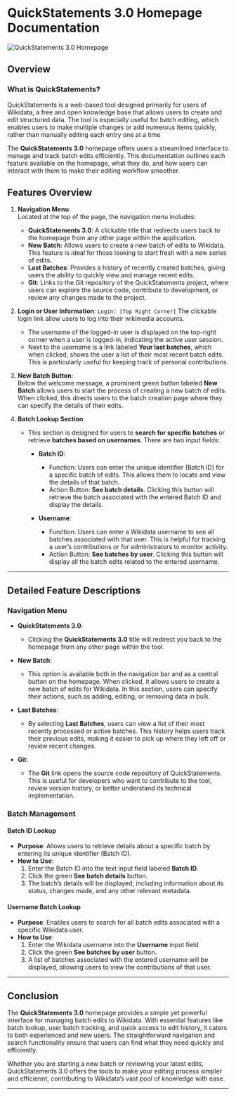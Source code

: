 
# QuickStatements 3.0 Homepage Documentation

![QuickStatements 3.0 Homepage](https://drive.google.com/file/d/1C1u6JLUmnJvHGBZA0jQs2XJBdDD8NbIw/view?usp=drive_link)

## Overview

### What is QuickStatements?

QuickStatements is a web-based tool designed primarily for users of Wikidata, a free and open knowledge base that allows users to create and edit structured data. The tool is especially useful for batch editing, which enables users to make multiple changes or add numerous items quickly, rather than manually editing each entry one at a time

The **QuickStatements 3.0** homepage offers users a streamlined interface to manage and track batch edits efficiently. This documentation outlines each feature available on the homepage, what they do, and how users can interact with them to make their editing workflow smoother.

## Features Overview

1. **Navigation Menu**:  
   Located at the top of the page, the navigation menu includes:
   - **QuickStatements 3.0**: A clickable title that redirects users back to the homepage from any other page within the application.
   - **New Batch**: Allows users to create a new batch of edits to Wikidata. This feature is ideal for those looking to start fresh with a new series of edits.
   - **Last Batches**: Provides a history of recently created batches, giving users the ability to quickly view and manage recent edits.
   - **Git**: Links to the Git repository of the QuickStatements project, where users can explore the source code, contribute to development, or review any changes made to the project.

2. **Login or User Information**:
   `Login: [Top Right Corner]` The clickable login link allow users to log into their wikimedia accounts.

   - The username of the logged-in user is displayed on the top-right corner when a user is logged-in, indicating the active user session.
   - Next to the username is a link labeled **Your last batches**, which when clicked, shows the user a list of their most recent batch edits. This is particularly useful for keeping track of personal contributions.

3. **New Batch Button**:  
   Below the welcome message, a prominent green button labeled **New Batch** allows users to start the process of creating a new batch of edits. When clicked, this directs users to the batch creation page where they can specify the details of their edits.

4. **Batch Lookup Section**:
   - This section is designed for users to **search for specific batches** or retrieve **batches based on usernames**. There are two input fields:
   
     - **Batch ID**:  
       - Function: Users can enter the unique identifier (Batch ID) for a specific batch of edits. This allows them to locate and view the details of that batch.
       - Action Button: **See batch details**. Clicking this button will retrieve the batch associated with the entered Batch ID and display the details.
   
     - **Username**:  
       - Function: Users can enter a Wikidata username to see all batches associated with that user. This is helpful for tracking a user’s contributions or for administrators to monitor activity.
       - Action Button: **See batches by user**. Clicking this button will display all the batch edits related to the entered username.

---

## Detailed Feature Descriptions

### Navigation Menu

- **QuickStatements 3.0**:
  - Clicking the **QuickStatements 3.0** title will redirect you back to the homepage from any other page within the tool.
  
- **New Batch**:
  - This option is available both in the navigation bar and as a central button on the homepage. When clicked, it allows users to create a new batch of edits for Wikidata. In this section, users can specify their actions, such as adding, editing, or removing data in bulk.

- **Last Batches**:
  - By selecting **Last Batches**, users can view a list of their most recently processed or active batches. This history helps users track their previous edits, making it easier to pick up where they left off or review recent changes.

- **Git**:
  - The **Git** link opens the source code repository of QuickStatements. This is useful for developers who want to contribute to the tool, review version history, or better understand its technical implementation.

### Batch Management

#### Batch ID Lookup

- **Purpose**: Allows users to retrieve details about a specific batch by entering its unique identifier (Batch ID).
- **How to Use**:
  1. Enter the Batch ID into the text input field labeled **Batch ID**.
  2. Click the green **See batch details** button.
  3. The batch’s details will be displayed, including information about its status, changes made, and any other relevant metadata.

#### Username Batch Lookup

- **Purpose**: Enables users to search for all batch edits associated with a specific Wikidata user.
- **How to Use**:
  1. Enter the Wikidata username into the **Username** input field
  2. Click the green **See batches by user** button.
  3. A list of batches associated with the entered username will be displayed, allowing users to view the contributions of that user.

---

## Conclusion

The **QuickStatements 3.0** homepage provides a simple yet powerful interface for managing batch edits to Wikidata. With essential features like batch lookup, user batch tracking, and quick access to edit history, it caters to both experienced and new users. The straightforward navigation and search functionality ensure that users can find what they need quickly and efficiently.

Whether you are starting a new batch or reviewing your latest edits, QuickStatements 3.0 offers the tools to make your editing process simpler and efficiennt, contributing to Wikidata’s vast pool of knowledge with ease.

---